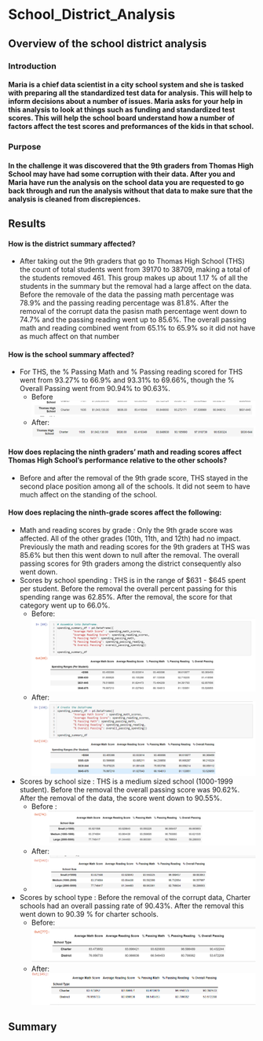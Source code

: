 # School_District_Analysis
## Overview of the school district analysis
### Introduction
#### Maria is a chief data scientist in a city school system and she is tasked with preparing all the standardized test data for analysis. This will help to inform decisions about a number of issues. Maria asks for your help in this analysis to look at things such as funding and standardized test scores. This will help the school board understand how a number of factors affect the test scores and preformances of the kids in that school.
### Purpose
#### In the challenge it was discovered that the 9th graders from Thomas High School may have had some corruption with their data. After you and Maria have run the analysis on the school data you are requested to go back through and run the analysis without that data to  make sure that the analysis is cleaned from discrepiences.
## Results
#### How is the district summary affected?
* After taking out the 9th graders that go to Thomas High School (THS) the count of total students went from 39170 to 38709, making a total of the students removed 461. This group makes up about 1.17 % of all the students in the summary but the removal had a large affect on the data. Before the removale of the data the passing math percentage was 78.9% and the passing reading percentage was 81.8%. After the removal of the corrupt data the pasisn math percentage went down to 74.7% and the passing reading went up to 85.6%. The overall passing math and reading combined went from 65.1% to 65.9% so it did not have as much affect on that number
#### How is the school summary affected?
* For THS, the % Passing Math and % Passing reading scored for THS went from 93.27% to 66.9% and 93.31% to 69.66%, though the % Overall Passing went from 90.94% to 90.63%.
  * Before
  ![school before](https://github.com/allisonorourke-ufGfGy/School_District_Analysis/blob/main/Images/THS%20summary%20before.png)
  * After:
  ![school after](https://github.com/allisonorourke-ufGfGy/School_District_Analysis/blob/main/Images/THS%20summary%20after.png)
#### How does replacing the ninth graders’ math and reading scores affect Thomas High School’s performance relative to the other schools?
* Before and after the removal of the 9th grade score, THS stayed in the second place position among all of the schools. It did not seem to have much affect on the standing of the school.
#### How does replacing the ninth-grade scores affect the following:
* Math and reading scores by grade : Only the 9th grade score was affected. All of the other grades (10th, 11th, and 12th) had no impact. Previously the math and reading scores for the 9th graders at THS was 85.6% but then this went down to null after the removal. The overall passing scores for 9th graders among the district consequently also went down.
* Scores by school spending : THS is in the range of $631 - $645 spent per student. Before the removal the overall percent passing for this spending range was 62.85%. After the removal, the score for that category went up to 66.0%.
  * Before:
  ![spending before](https://github.com/allisonorourke-ufGfGy/School_District_Analysis/blob/main/Images/spending%20before.png)
  * After:
  ![Spending after](https://github.com/allisonorourke-ufGfGy/School_District_Analysis/blob/main/Images/spending%20after.png)
* Scores by school size : THS is a medium sized school (1000-1999 student). Before the removal the overall passing score was 90.62%. After the removal of the data, the score went down to 90.55%.
  * Before :
  ![Size Before](https://github.com/allisonorourke-ufGfGy/School_District_Analysis/blob/main/Images/size%20before.png)
  * After:
  * ![Size After](https://github.com/allisonorourke-ufGfGy/School_District_Analysis/blob/main/Images/size%20after.png)
* Scores by school type : Before the removal of the corrupt data, Charter schools had an overall passing rate of 90.43%. After the removal this went down to 90.39 % for charter schools. 
  * Before:
  ![type before](https://github.com/allisonorourke-ufGfGy/School_District_Analysis/blob/main/Images/type%20before.png)
  * After:
  ![type after](https://github.com/allisonorourke-ufGfGy/School_District_Analysis/blob/main/Images/type%20after.png)
## Summary

